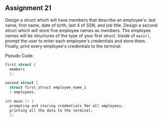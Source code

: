 ## Assignment 21
Design a struct which will have members that describe an employee's: last name, first name, date of birth, last 4 of SSN, and job title. Design a second struct which will store five employee names as members. The employee names will be structures of the type of your first struct. Inside of `main()`, prompt the user to enter each employee's credentials and store them. Finally, print every employee's credentials to the terminal.

Pseudo Code:
```c
first struct {
  members
  };
  
second struct {
  struct first_struct employee_name_1
  } employees;
  
int main () {
  prompting and storing credentials for all employees;
  printing all the data to the terminal;
  };
```
